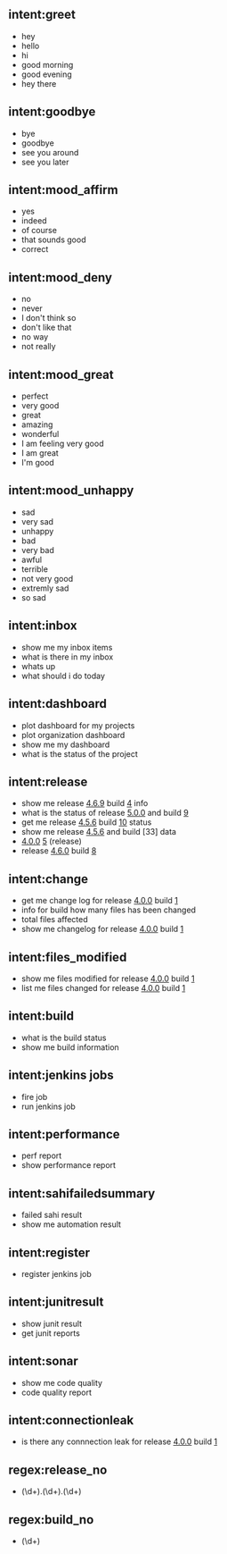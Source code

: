 ## intent:greet
- hey
- hello
- hi
- good morning
- good evening
- hey there

## intent:goodbye
- bye
- goodbye
- see you around
- see you later

## intent:mood_affirm
- yes
- indeed
- of course
- that sounds good
- correct

## intent:mood_deny
- no
- never
- I don't think so
- don't like that
- no way
- not really

## intent:mood_great
- perfect
- very good
- great
- amazing
- wonderful
- I am feeling very good
- I am great
- I'm good

## intent:mood_unhappy
- sad
- very sad
- unhappy
- bad
- very bad
- awful
- terrible
- not very good
- extremly sad
- so sad

## intent:inbox
- show me my inbox items
- what is there in my inbox
- whats up
- what should i do today

## intent:dashboard
- plot dashboard for my projects
- plot organization dashboard
- show me my dashboard
- what is the status of the project



## intent:release
- show me release [4.6.9](release_no) build [4](build_no) info
- what is the status of release [5.0.0](release_no) and build [9](build_no)
- get me release [4.5.6](release_no) build [10](build_no) status
- show me release [4.5.6](release_no) and build [33] data
- [4.0.0](release_no) [5](build_no) (release)
- release [4.6.0](release_no) build [8](build_no)

## intent:change
- get me change log for release [4.0.0](release_no) build [1](build_no) 
- info for build how many files has been changed
- total files affected
- show me changelog for release [4.0.0](release_no) build [1](build_no)

## intent:files_modified
- show me files modified for release [4.0.0](release_no) build [1](build_no)
- list me files changed for release [4.0.0](release_no) build [1](build_no)

## intent:build
- what is the build status
- show me build information

## intent:jenkins jobs
- fire job
- run jenkins job

## intent:performance
- perf report
- show performance report

## intent:sahifailedsummary
- failed sahi result
- show me automation result

## intent:register
- register jenkins job

## intent:junitresult
- show junit result
- get junit reports

## intent:sonar
- show me code quality
- code quality report

## intent:connectionleak
- is there any connnection leak for release [4.0.0](release_no) build [1](build_no)

## regex:release_no
- (\d+)\.(\d+)\.(\d+)

## regex:build_no
- (\d+)
